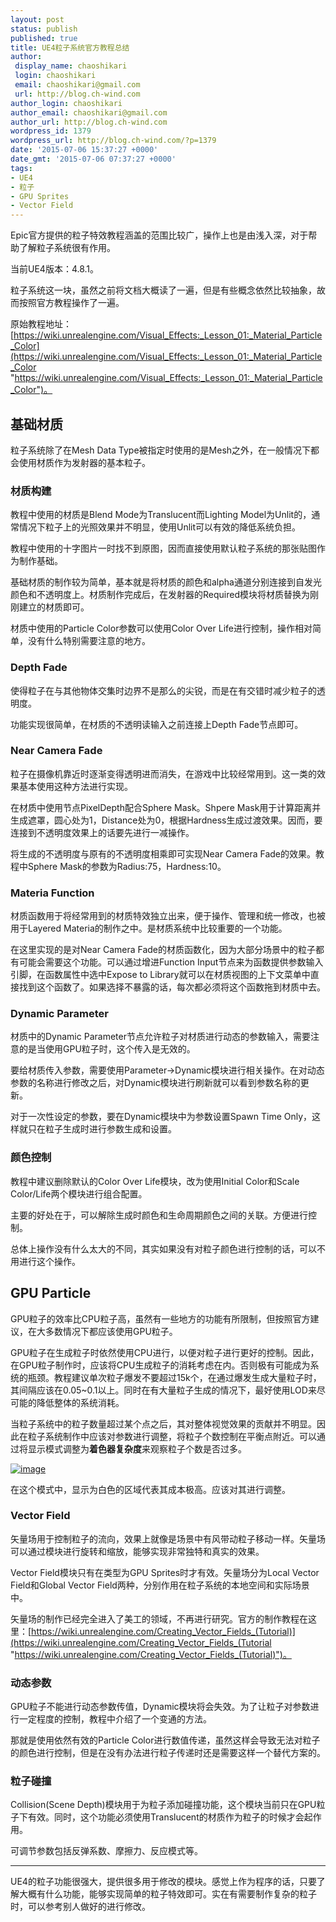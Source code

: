 ```yaml
---
layout: post
status: publish
published: true
title: UE4粒子系统官方教程总结
author:
 display_name: chaoshikari
 login: chaoshikari
 email: chaoshikari@gmail.com
 url: http://blog.ch-wind.com
author_login: chaoshikari
author_email: chaoshikari@gmail.com
author_url: http://blog.ch-wind.com
wordpress_id: 1379
wordpress_url: http://blog.ch-wind.com/?p=1379
date: '2015-07-06 15:37:27 +0000'
date_gmt: '2015-07-06 07:37:27 +0000'
tags:
- UE4
- 粒子
- GPU Sprites
- Vector Field
---
```

Epic官方提供的粒子特效教程涵盖的范围比较广，操作上也是由浅入深，对于帮助了解粒子系统很有作用。


当前UE4版本：4.8.1。


粒子系统这一块，虽然之前将文档大概读了一遍，但是有些概念依然比较抽象，故而按照官方教程操作了一遍。


原始教程地址：[https://wiki.unrealengine.com/Visual_Effects:_Lesson_01:_Material_Particle_Color](https://wiki.unrealengine.com/Visual_Effects:_Lesson_01:_Material_Particle_Color "https://wiki.unrealengine.com/Visual_Effects:_Lesson_01:_Material_Particle_Color")。


## 基础材质


粒子系统除了在Mesh Data Type被指定时使用的是Mesh之外，在一般情况下都会使用材质作为发射器的基本粒子。


### 材质构建


教程中使用的材质是Blend Mode为Translucent而Lighting Model为Unlit的，通常情况下粒子上的光照效果并不明显，使用Unlit可以有效的降低系统负担。


教程中使用的十字图片一时找不到原图，因而直接使用默认粒子系统的那张贴图作为制作基础。


基础材质的制作较为简单，基本就是将材质的颜色和alpha通道分别连接到自发光颜色和不透明度上。材质制作完成后，在发射器的Required模块将材质替换为刚刚建立的材质即可。


材质中使用的Particle Color参数可以使用Color Over Life进行控制，操作相对简单，没有什么特别需要注意的地方。


### Depth Fade


使得粒子在与其他物体交集时边界不是那么的尖锐，而是在有交错时减少粒子的透明度。


功能实现很简单，在材质的不透明读输入之前连接上Depth Fade节点即可。


### Near Camera Fade


粒子在摄像机靠近时逐渐变得透明进而消失，在游戏中比较经常用到。这一类的效果基本使用这种方法进行实现。


在材质中使用节点PixelDepth配合Sphere Mask。Shpere Mask用于计算距离并生成遮罩，圆心处为1，Distance处为0，根据Hardness生成过渡效果。因而，要连接到不透明度效果上的话要先进行一减操作。


将生成的不透明度与原有的不透明度相乘即可实现Near Camera Fade的效果。教程中Sphere Mask的参数为Radius:75，Hardness:10。


### Materia Function


材质函数用于将经常用到的材质特效独立出来，便于操作、管理和统一修改，也被用于Layered Materia的制作之中。是材质系统中比较重要的一个功能。


在这里实现的是对Near Camera Fade的材质函数化，因为大部分场景中的粒子都有可能会需要这个功能。可以通过增进Function Input节点来为函数提供参数输入引脚，在函数属性中选中Expose to Library就可以在材质视图的上下文菜单中直接找到这个函数了。如果选择不暴露的话，每次都必须将这个函数拖到材质中去。


### Dynamic Parameter


材质中的Dynamic Parameter节点允许粒子对材质进行动态的参数输入，需要注意的是当使用GPU粒子时，这个传入是无效的。


要给材质传入参数，需要使用Parameter->Dynamic模块进行相关操作。在对动态参数的名称进行修改之后，对Dynamic模块进行刷新就可以看到参数名称的更新。


对于一次性设定的参数，要在Dynamic模块中为参数设置Spawn Time Only，这样就只在粒子生成时进行参数生成和设置。


### 颜色控制


教程中建议删除默认的Color Over Life模块，改为使用Initial Color和Scale Color/Life两个模块进行组合配置。


主要的好处在于，可以解除生成时颜色和生命周期颜色之间的关联。方便进行控制。


总体上操作没有什么太大的不同，其实如果没有对粒子颜色进行控制的话，可以不用进行这个操作。


## GPU Particle


GPU粒子的效率比CPU粒子高，虽然有一些地方的功能有所限制，但按照官方建议，在大多数情况下都应该使用GPU粒子。


GPU粒子在生成粒子时依然使用CPU进行，以便对粒子进行更好的控制。因此，在GPU粒子制作时，应该将CPU生成粒子的消耗考虑在内。否则极有可能成为系统的瓶颈。教程建议单次粒子爆发不要超过15k个，在通过爆发生成大量粒子时，其间隔应该在0.05~0.1以上。同时在有大量粒子生成的情况下，最好使用LOD来尽可能的降低整体的系统消耗。


当粒子系统中的粒子数量超过某个点之后，其对整体视觉效果的贡献并不明显。因此在粒子系统制作中应该对参数进行调整，将粒子个数控制在平衡点附近。可以通过将显示模式调整为**着色器复杂度**来观察粒子个数是否过多。


[![image](https://blog.ch-wind.com/wp-content/uploads/2015/07/image_thumb13.png "image")](https://blog.ch-wind.com/wp-content/uploads/2015/07/image13.png)


在这个模式中，显示为白色的区域代表其成本极高。应该对其进行调整。


### Vector Field


矢量场用于控制粒子的流向，效果上就像是场景中有风带动粒子移动一样。矢量场可以通过模块进行旋转和缩放，能够实现非常独特和真实的效果。


Vector Field模块只有在类型为GPU Sprites时才有效。矢量场分为Local Vector Field和Global Vector Field两种，分别作用在粒子系统的本地空间和实际场景中。


矢量场的制作已经完全进入了美工的领域，不再进行研究。官方的制作教程在这里：[https://wiki.unrealengine.com/Creating_Vector_Fields_(Tutorial)](https://wiki.unrealengine.com/Creating_Vector_Fields_(Tutorial "https://wiki.unrealengine.com/Creating_Vector_Fields_(Tutorial)")。


### 动态参数


GPU粒子不能进行动态参数传值，Dynamic模块将会失效。为了让粒子对参数进行一定程度的控制，教程中介绍了一个变通的方法。


那就是使用依然有效的Particle Color进行数值传递，虽然这样会导致无法对粒子的颜色进行控制，但是在没有办法进行粒子传递时还是需要这样一个替代方案的。


### 粒子碰撞


Collision(Scene Depth)模块用于为粒子添加碰撞功能，这个模块当前只在GPU粒子下有效。同时，这个功能必须使用Translucent的材质作为粒子的时候才会起作用。


可调节参数包括反弹系数、摩擦力、反应模式等。


------------------------


UE4的粒子功能很强大，提供很多用于修改的模块。感觉上作为程序的话，只要了解大概有什么功能，能够实现简单的粒子特效即可。实在有需要制作复杂的粒子时，可以参考别人做好的进行修改。


